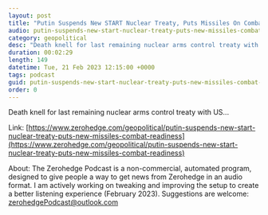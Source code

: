 ```yaml
---
layout: post
title: "Putin Suspends New START Nuclear Treaty, Puts Missiles On Combat Readiness"
audio: putin-suspends-new-start-nuclear-treaty-puts-new-missiles-combat-readiness-0
category: geopolitical
desc: "Death knell for last remaining nuclear arms control treaty with US..."
duration: 00:02:29
length: 149
datetime: Tue, 21 Feb 2023 12:15:00 +0000
tags: podcast
guid: putin-suspends-new-start-nuclear-treaty-puts-new-missiles-combat-readiness-0
order: 0
---
```

Death knell for last remaining nuclear arms control treaty with US...

Link: [https://www.zerohedge.com/geopolitical/putin-suspends-new-start-nuclear-treaty-puts-new-missiles-combat-readiness](https://www.zerohedge.com/geopolitical/putin-suspends-new-start-nuclear-treaty-puts-new-missiles-combat-readiness)

About: The Zerohedge Podcast is a non-commercial, automated program, designed to give people a way to get news from Zerohedge in an audio format.  I am actively working on tweaking and improving the setup to create a better listening experience (February 2023).  Suggestions are welcome: [zerohedgePodcast@outlook.com](mailto:zerohedgePodcast@outlook.com)
